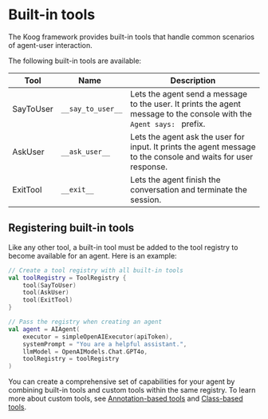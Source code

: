 # Built-in tools

The Koog framework provides built-in tools that handle common scenarios of agent-user interaction.

The following built-in tools are available:

| Tool      | <div style="width:115px">Name</div> | Description                                                                                                           |
|-----------|-------------------------------------|-----------------------------------------------------------------------------------------------------------------------|
| SayToUser | `__say_to_user__`                   | Lets the agent send a message to the user. It prints the agent message to the console with the `Agent says: ` prefix. |
| AskUser   | `__ask_user__`                      | Lets the agent ask the user for input. It prints the agent message to the console and waits for user response.        |
| ExitTool  | `__exit__`                          | Lets the agent finish the conversation and terminate the session.                                                     |


## Registering built-in tools

Like any other tool, a built-in tool must be added to the tool registry to become available for an agent. Here is an example:

<!--- INCLUDE
import ai.koog.agents.core.agent.AIAgent
import ai.koog.agents.core.tools.ToolRegistry
import ai.koog.agents.ext.tool.SayToUser
import ai.koog.agents.ext.tool.AskUser
import ai.koog.agents.ext.tool.ExitTool
import ai.koog.prompt.executor.clients.openai.OpenAIModels
import ai.koog.prompt.executor.llms.all.simpleOpenAIExecutor

const val apiToken = ""

-->
```kotlin
// Create a tool registry with all built-in tools
val toolRegistry = ToolRegistry {
    tool(SayToUser)
    tool(AskUser)
    tool(ExitTool)
}

// Pass the registry when creating an agent
val agent = AIAgent(
    executor = simpleOpenAIExecutor(apiToken),
    systemPrompt = "You are a helpful assistant.",
    llmModel = OpenAIModels.Chat.GPT4o,
    toolRegistry = toolRegistry
)

```
<!--- KNIT example-built-in-tools-01.kt -->

You can create a comprehensive set of capabilities for your agent by combining built-in tools and custom tools within the same registry.
To learn more about custom tools, see [Annotation-based tools](annotation-based-tools.md) and [Class-based tools](class-based-tools.md).
